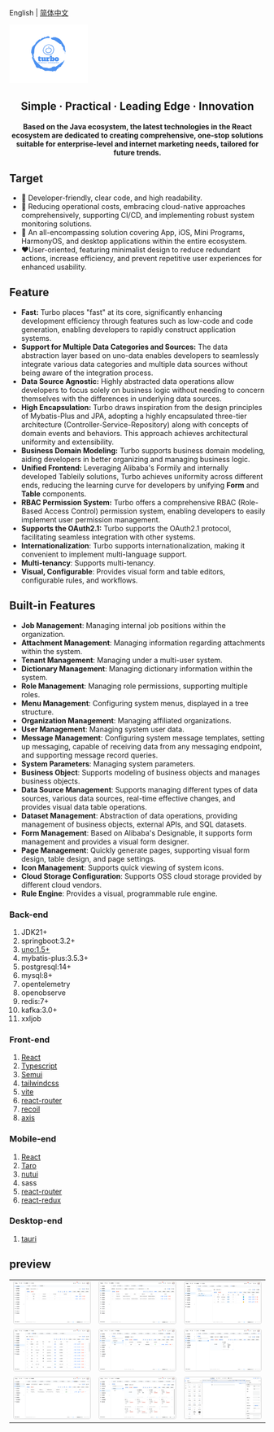 English | [简体中文](./README.md)

<img src="./docs/logo.png" style="zoom:15%;"  >

<h2 align="center">Simple · Practical · Leading Edge · Innovation</h2>

<h4 align="center">Based on the Java ecosystem, the latest technologies in the React ecosystem are dedicated to creating comprehensive, one-stop solutions suitable for enterprise-level and internet marketing needs, tailored for future trends.</h4>

## Target

- 🧃 Developer-friendly, clear code, and high readability.
- 🤖 Reducing operational costs, embracing cloud-native approaches comprehensively, supporting CI/CD, and implementing
  robust system monitoring solutions.
- 💪 An all-encompassing solution covering App, iOS, Mini Programs, HarmonyOS, and desktop applications within the entire
  ecosystem.
- ❤️User-oriented, featuring minimalist design to reduce redundant actions, increase efficiency, and prevent repetitive
  user experiences for enhanced usability.

## Feature

- **Fast:** Turbo places "fast" at its core, significantly enhancing development efficiency through features such as low-code and code generation, enabling developers to rapidly construct application systems.
- **Support for Multiple Data Categories and Sources:** The data abstraction layer based on uno-data enables developers to seamlessly integrate various data categories and multiple data sources without being aware of the integration process.
- **Data Source Agnostic:** Highly abstracted data operations allow developers to focus solely on business logic without needing to concern themselves with the differences in underlying data sources.
- **High Encapsulation:** Turbo draws inspiration from the design principles of Mybatis-Plus and JPA, adopting a highly encapsulated three-tier architecture (Controller-Service-Repository) along with concepts of domain events and behaviors. This approach achieves architectural uniformity and extensibility.
- **Business Domain Modeling:** Turbo supports business domain modeling, aiding developers in better organizing and managing business logic.
- **Unified Frontend:** Leveraging Alibaba's Formily and internally developed Tableily solutions, Turbo achieves uniformity across different ends, reducing the learning curve for developers by unifying **Form** and **Table** components.
- **RBAC Permission System:** Turbo offers a comprehensive RBAC (Role-Based Access Control) permission system, enabling developers to easily implement user permission management.
- **Supports the OAuth2.1:** Turbo supports the OAuth2.1 protocol, facilitating seamless integration with other systems.
- **Internationalization**: Turbo supports internationalization, making it convenient to implement multi-language support.
- **Multi-tenancy**: Supports multi-tenancy.
- **Visual, Configurable**: Provides visual form and table editors, configurable rules, and workflows.

## Built-in Features

- **Job Management**: Managing internal job positions within the organization.
- **Attachment Management**: Managing information regarding attachments within the system.
- **Tenant Management**: Managing under a multi-user system.
- **Dictionary Management**: Managing dictionary information within the system.
- **Role Management**: Managing role permissions, supporting multiple roles.
- **Menu Management**: Configuring system menus, displayed in a tree structure.
- **Organization Management**: Managing affiliated organizations.
- **User Management**: Managing system user data.
- **Message Management**: Configuring system message templates, setting up messaging, capable of receiving data from any messaging endpoint, and supporting message record queries.
- **System Parameters**: Managing system parameters.
- **Business Object**: Supports modeling of business objects and manages business objects.
- **Data Source Management**: Supports managing different types of data sources, various data sources, real-time effective changes, and provides visual data table operations.
- **Dataset Management**: Abstraction of data operations, providing management of business objects, external APIs, and SQL datasets.
- **Form Management**: Based on Alibaba's Designable, it supports form management and provides a visual form designer.
- **Page Management**: Quickly generate pages, supporting visual form design, table design, and page settings.
- **Icon Management**: Supports quick viewing of system icons.
- **Cloud Storage Configuration**: Supports OSS cloud storage provided by different cloud vendors.
- **Rule Engine**: Provides a visual, programmable rule engine.

### Back-end

1. JDK21+
2. springboot:3.2+
3. [uno:1.5+](https://github.com/ClearXs/uno)
4. mybatis-plus:3.5.3+
5. postgresql:14+
6. mysql:8+
7. opentelemetry
8. openobserve
9. redis:7+
10. kafka:3.0+
11. xxljob

### Front-end

1. [React](https://zh-hans.react.dev/)
2. [Typescript](https://www.typescriptlang.org/)
3. [Semui](https://semi.design/)
4. [tailwindcss](https://tailwindcss.com/)
5. [vite](https://vitejs.dev/)
6. [react-router](https://reactrouter.com/en/main)
7. [recoil](https://recoiljs.org/)
8. [axis](https://axios-http.com/)

### Mobile-end

1. [React](https://zh-hans.react.dev/)
2. [Taro](https://docs.taro.zone/)
3. [nutui](https://nutui.jd.com/#/)
4. sass
5. [react-router](https://reactrouter.com/en/main)
6. [react-redux](https://react-redux.js.org/)

### Desktop-end

1. [tauri](https://tauri.app/)

## preview

<table>
    <tr>
        <td><img src="./docs/images/preview1.png" alt="preview1"/></td>
        <td><img src="./docs/images/preview2.png" alt="preview2"/></td>
        <td><img src="./docs/images/preview3.png" alt="preview3"/></td>
    </tr>
    <tr>
        <td><img src="./docs/images/preview4.png" alt="preview4"/></td>
        <td><img src="./docs/images/preview5.png" alt="preview5"/></td>
        <td><img src="./docs/images/preview6.png" alt="preview6"/></td>
    </tr>
    <tr>
        <td><img src="./docs/images/preview7.png" alt="preview7"/></td>
        <td><img src="./docs/images/preview8.png" alt="preview8"/></td>
        <td><img src="./docs/images/preview9.png" alt="preview9"/></td>
    </tr>
</table>

